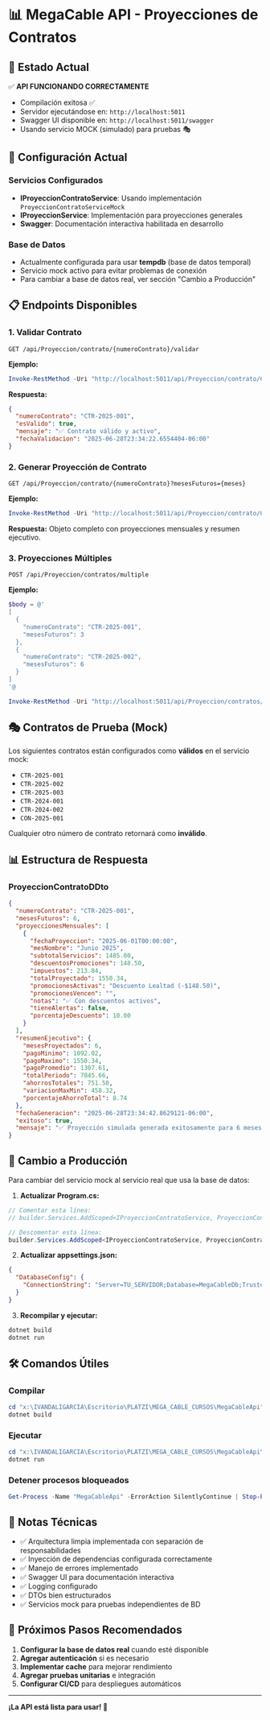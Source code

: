 # 📊 MegaCable API - Proyecciones de Contratos

## 🚀 Estado Actual

✅ **API FUNCIONANDO CORRECTAMENTE**
- Compilación exitosa ✅
- Servidor ejecutándose en: `http://localhost:5011`
- Swagger UI disponible en: `http://localhost:5011/swagger`
- Usando servicio MOCK (simulado) para pruebas 🎭

## 🔧 Configuración Actual

### Servicios Configurados
- **IProyeccionContratoService**: Usando implementación `ProyeccionContratoServiceMock`
- **IProyeccionService**: Implementación para proyecciones generales
- **Swagger**: Documentación interactiva habilitada en desarrollo

### Base de Datos
- Actualmente configurada para usar **tempdb** (base de datos temporal)
- Servicio mock activo para evitar problemas de conexión
- Para cambiar a base de datos real, ver sección "Cambio a Producción"

## 📋 Endpoints Disponibles

### 1. Validar Contrato
```http
GET /api/Proyeccion/contrato/{numeroContrato}/validar
```

**Ejemplo:**
```powershell
Invoke-RestMethod -Uri "http://localhost:5011/api/Proyeccion/contrato/CTR-2025-001/validar" -Method GET
```

**Respuesta:**
```json
{
  "numeroContrato": "CTR-2025-001",
  "esValido": true,
  "mensaje": "✅ Contrato válido y activo",
  "fechaValidacion": "2025-06-28T23:34:22.6554404-06:00"
}
```

### 2. Generar Proyección de Contrato
```http
GET /api/Proyeccion/contrato/{numeroContrato}?mesesFuturos={meses}
```

**Ejemplo:**
```powershell
Invoke-RestMethod -Uri "http://localhost:5011/api/Proyeccion/contrato/CTR-2025-001?mesesFuturos=6" -Method GET
```

**Respuesta:** Objeto completo con proyecciones mensuales y resumen ejecutivo.

### 3. Proyecciones Múltiples
```http
POST /api/Proyeccion/contratos/multiple
```

**Ejemplo:**
```powershell
$body = @'
[
  {
    "numeroContrato": "CTR-2025-001",
    "mesesFuturos": 3
  },
  {
    "numeroContrato": "CTR-2025-002",
    "mesesFuturos": 6
  }
]
'@

Invoke-RestMethod -Uri "http://localhost:5011/api/Proyeccion/contratos/multiple" -Method POST -Body $body -ContentType "application/json"
```

## 🎭 Contratos de Prueba (Mock)

Los siguientes contratos están configurados como **válidos** en el servicio mock:
- `CTR-2025-001`
- `CTR-2025-002`
- `CTR-2025-003`
- `CTR-2024-001`
- `CTR-2024-002`
- `CON-2025-001`

Cualquier otro número de contrato retornará como **inválido**.

## 📊 Estructura de Respuesta

### ProyeccionContratoDDto
```json
{
  "numeroContrato": "CTR-2025-001",
  "mesesFuturos": 6,
  "proyeccionesMensuales": [
    {
      "fechaProyeccion": "2025-06-01T00:00:00",
      "mesNombre": "Junio 2025",
      "subtotalServicios": 1485.00,
      "descuentosPromociones": 148.50,
      "impuestos": 213.84,
      "totalProyectado": 1550.34,
      "promocionesActivas": "Descuento Lealtad (-$148.50)",
      "promocionesVencen": "",
      "notas": "✅ Con descuentos activos",
      "tieneAlertas": false,
      "porcentajeDescuento": 10.00
    }
  ],
  "resumenEjecutivo": {
    "mesesProyectados": 6,
    "pagoMinimo": 1092.02,
    "pagoMaximo": 1550.34,
    "pagoPromedio": 1307.61,
    "totalPeriodo": 7845.66,
    "ahorrosTotales": 751.50,
    "variacionMaxMin": 458.32,
    "porcentajeAhorroTotal": 8.74
  },
  "fechaGeneracion": "2025-06-28T23:34:42.8629121-06:00",
  "exitoso": true,
  "mensaje": "✅ Proyección simulada generada exitosamente para 6 meses"
}
```

## 🔄 Cambio a Producción

Para cambiar del servicio mock al servicio real que usa la base de datos:

1. **Actualizar Program.cs:**
```csharp
// Comentar esta línea:
// builder.Services.AddScoped<IProyeccionContratoService, ProyeccionContratoServiceMock>();

// Descomentar esta línea:
builder.Services.AddScoped<IProyeccionContratoService, ProyeccionContratoService>();
```

2. **Actualizar appsettings.json:**
```json
{
  "DatabaseConfig": {
    "ConnectionString": "Server=TU_SERVIDOR;Database=MegaCableDb;Trusted_Connection=true;TrustServerCertificate=true;"
  }
}
```

3. **Recompilar y ejecutar:**
```powershell
dotnet build
dotnet run
```

## 🛠️ Comandos Útiles

### Compilar
```powershell
cd "x:\IVANDALIGARCIA\Escritorio\PLATZI\MEGA_CABLE_CURSOS\MegaCableApi"
dotnet build
```

### Ejecutar
```powershell
cd "x:\IVANDALIGARCIA\Escritorio\PLATZI\MEGA_CABLE_CURSOS\MegaCableApi\MegaCableApi"
dotnet run
```

### Detener procesos bloqueados
```powershell
Get-Process -Name "MegaCableApi" -ErrorAction SilentlyContinue | Stop-Process -Force
```

## 📝 Notas Técnicas

- ✅ Arquitectura limpia implementada con separación de responsabilidades
- ✅ Inyección de dependencias configurada correctamente
- ✅ Manejo de errores implementado
- ✅ Swagger UI para documentación interactiva
- ✅ Logging configurado
- ✅ DTOs bien estructurados
- ✅ Servicios mock para pruebas independientes de BD

## 🎯 Próximos Pasos Recomendados

1. **Configurar la base de datos real** cuando esté disponible
2. **Agregar autenticación** si es necesario
3. **Implementar cache** para mejorar rendimiento
4. **Agregar pruebas unitarias** e integración
5. **Configurar CI/CD** para despliegues automáticos

---

**¡La API está lista para usar! 🚀**
